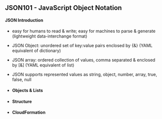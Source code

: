 ## JSON101 - JavaScript Object Notation ##

#### JSON Introduction ####
* easy for humans to read & write; easy for machines to parse & generate (lightweight data-interchange format)
* JSON Object: unordered set of key:value pairs enclosed by {&} (YAML equivalent of dictionary)
* JSON array: ordered collection of values, comma separated & enclosed by [&] (YAML equivalent of list)
* JSON supports represented values as string, object, number, array, true, false, null

* #### Objects & Lists ####
* #### Structure ####
* #### CloudFormation ####

